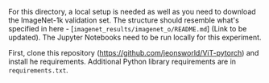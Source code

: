 For this directory, a local setup is needed as well as you need to download the ImageNet-1k validation set. The structure should resemble what's specified in here - [`imagenet_results/imagenet_o/README.md`] (Link to be updated). The Jupyter Notebooks need to be run locally for this experiment. 

First, clone this repository (https://github.com/jeonsworld/ViT-pytorch) and install he requirements. Additional Python library requirements are in `requirements.txt`. 